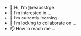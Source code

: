 - 👋 Hi, I’m @reapsstrge
- 👀 I’m interested in ...
- 🌱 I’m currently learning ...
- 💞️ I’m looking to collaborate on ...
- 📫 How to reach me ...


<!---
reapsstrge/reapsstrge is a ✨ special ✨ repository because its `README.md` (this file) appears on your GitHub profile.
You can click the Preview link to take a look at your changes.
--->
